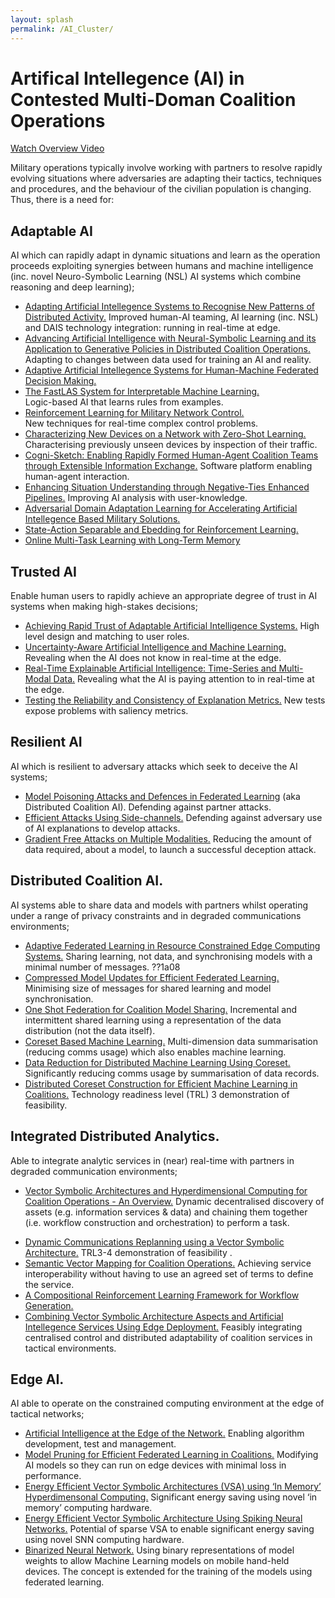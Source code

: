 ```yaml
---
layout: splash
permalink: /AI_Cluster/
---
```


# Artifical Intellegence (AI) in Contested Multi-Doman Coalition Operations

[Watch Overview Video](https://ibm.box.com/v/Overview-Cluster1-video)

Military operations typically involve working with partners to resolve rapidly evolving situations where adversaries are adapting their tactics, techniques and procedures, and the behaviour of the civilian population is changing. Thus, there is a need for:

## Adaptable AI
AI which can rapidly adapt in dynamic situations and learn as the operation proceeds exploiting synergies between humans and machine intelligence (inc. novel Neuro-Symbolic Learning (NSL) AI systems which combine reasoning and deep learning);

*	[Adapting Artificial Intellegence Systems to Recognise New Patterns of Distributed Activity.](/1c16/) 
Improved human-AI teaming, AI learning (inc. NSL) and DAIS technology integration: running in real-time at edge.
*	[Advancing Artificial Intelligence with Neural-Symbolic Learning and its Application to Generative Policies in Distributed Coalition Operations.](/1c02/)
Adapting to changes between data used for training an AI and reality.
*	[Adaptive Artificial Intellegence Systems for Human-Machine Federated Decision Making.](/1c05/)
*	[The FastLAS System for Interpretable Machine Learning.](/1c08/)  
Logic-based AI that learns rules from examples.
*	[Reinforcement Learning for Military Network Control.](/1c15/)  
New techniques for real-time complex control problems.
*	[Characterizing New Devices on a Network with Zero-Shot Learning.](/1c04/) 
Characterising previously unseen devices by inspection of their traffic.
*	[Cogni-Sketch: Enabling Rapidly Formed Human-Agent Coalition Teams through Extensible Information Exchange.](/1c01/) 
Software platform enabling human-agent interaction.
*	[Enhancing Situation Understanding through Negative-Ties Enhanced Pipelines.](/3a13/) 
Improving AI analysis with user-knowledge.
* [Adversarial Domain Adaptation Learning for Accelerating Artificial Intellegence Based Military Solutions.](/2c01/)
* [State-Action Separable and Ebedding for Reinforcement Learning.](/2b03/)
* [Online Multi-Task Learning with Long-Term Memory](/1c09/)


## Trusted AI
Enable human users to rapidly achieve an appropriate degree of trust in AI systems when making high-stakes decisions;
*	[Achieving Rapid Trust of Adaptable Artificial Intelligence Systems.](/1d04/) High level design and matching to user roles. 
*	[Uncertainty-Aware Artificial Intelligence and Machine Learning.](/1d05/) Revealing when the AI does not know in real-time at the edge. 
*	[Real-Time Explainable Artificial Intelligence: Time-Series and Multi-Modal Data.](/1d01/)  Revealing what the AI is paying attention to in real-time at the edge.  
*	[Testing the Reliability and Consistency of Explanation Metrics.](/1e04/) New tests expose problems with saliency metrics.


## Resilient AI
AI which is resilient to adversary attacks which seek to deceive the AI systems;
*	[Model Poisoning Attacks and Defences in Federated Learning](/1e05/) (aka Distributed Coalition AI). Defending against partner attacks.
*	[Efficient Attacks Using Side-channels.](/1e03/)  Defending against adversary use of AI explanations to develop attacks.
*	[Gradient Free Attacks on Multiple Modalities.](/1e01/)  Reducing the amount of data required, about a model, to launch a successful deception attack.

## Distributed Coalition AI.  
AI systems able to share data and models with partners whilst operating under a range of privacy constraints and in degraded communications environments;
*	[Adaptive Federated Learning in Resource Constrained Edge Computing Systems.](/1b06/) Sharing learning, not data, and synchronising models with a minimal number of messages.  ??1a08
*	[Compressed Model Updates for Efficient Federated Learning.](/1b02/) Minimising size of messages for shared learning and model synchronisation. 
*	[One Shot Federation for Coalition Model Sharing.](/1b01/)  Incremental and intermittent shared learning using a representation of the data distribution (not the data itself). 
*	[Coreset Based Machine Learning.](/1b04/)  Multi-dimension data summarisation (reducing comms usage) which also enables machine learning. 
*	[Data Reduction for Distributed Machine Learning Using Coreset.](/1b05/)  Significantly reducing comms usage by summarisation of data records. 
*	[Distributed Coreset Construction for Efficient Machine Learning in Coalitions.](/1b03/)   Technology readiness level (TRL) 3 demonstration of feasibility. 

## Integrated Distributed Analytics.  
Able to integrate analytic services in (near) real-time with partners in degraded communication environments;
*	[Vector Symbolic Architectures and Hyperdimensional Computing for Coalition Operations - An Overview.](/1a11/)  Dynamic decentralised discovery of assets (e.g. information services & data) and chaining them together (i.e. workflow construction and orchestration) to perform a task.
<!--*	[Integrating Distributed Coalition Sensor & Processing Assets to perform Distributed Analytics using a Vector Symbolic Architecture.](/1a01/)  TRL3 demonstration of feasibility of applying to NATO FMN services.-->
*	[Dynamic Communications Replanning using a Vector Symbolic Architecture.](/1a02/) TRL3-4 demonstration of feasibility . 
*	[Semantic Vector Mapping for Coalition Operations.](/1a04/)  Achieving service interoperability without having to use an agreed set of terms to define the service. 
*	[A Compositional Reinforcement Learning Framework for Workflow Generation.](/1a06/)
*	[Combining Vector Symbolic Architecture Aspects and Artificial Intellegence Services Using Edge Deployment.](/1a05/) Feasibly integrating centralised control and distributed adaptability of coalition services in tactical environments.

## Edge AI.  
AI able to operate on the constrained computing environment at the edge of tactical networks;
*	[Artificial Intelligence at the Edge of the Network.](/1c13/)  Enabling algorithm development, test and management. 
*	[Model Pruning for Efficient Federated Learning in Coalitions.](/1f03/) Modifying AI models so they can run on edge devices with minimal loss in performance. 
*	[Energy Efficient Vector Symbolic Architectures (VSA) using ‘In Memory’ Hyperdimensonal Computing.](/1f01/)  Significant energy saving using novel ‘in memory’ computing hardware. 
*	[Energy Efficient Vector Symbolic Architecture Using Spiking Neural Networks.](/1f02/) Potential of sparse VSA to enable significant energy saving using novel SNN computing hardware. 
*	[Binarized Neural Network.](/2a06/)  Using binary representations of model weights to allow Machine Learning models on mobile hand-held devices.  The concept is extended for the training of the models using federated learning. 



